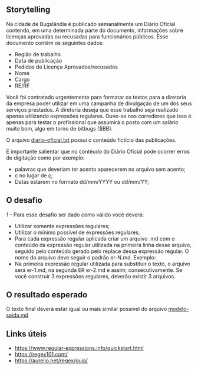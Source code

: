 ## Storytelling

Na cidade de Bugslândia é publicado semanalmente um Diário Oficial contendo, em
uma determinada parte do documento, informações sobre licenças aprovadas
ou recusadas para funcionários públicos. Esse documento contém os seguintes dados:

- Região de trabalho
- Data de publicação
- Pedidos de Licença Aprovados/recusados
- Nome
- Cargo
- RE/RF

Você foi contratado urgentemente para formatar os textos para a diretoria da empresa
poder utilizar em uma campanha de divulgação de um dos seus serviços prestados. A diretoria
deseja que esse trabalho seja realizado apenas utilizando expressões regulares. Ouve-se nos corredores que
isso é apenas para testar o profissional que assumirá o posto com um salário muito bom, algo em torno de bitbugs ($BB).

O arquivo [diario-oficial.txt](https://gist.github.com/oliveiraxavier/fadf8f27abca9be276c25c37c8b84b21) possui o conteúdo fictício das publicações.

É importante salientar que no contéudo do Diário Oficial pode ocorrer erros de digitação como por exemplo:
* palavras que deveriam ter acento aparecerem no arquivo sem acento;
* c no lugar de ç;
* Datas estarem no formato dd/mm/YYYY ou dd/mm/YY;

## O desafio

1 - Para esse desafio ser dado como válido você deverá:
* Utilizar somente expressões regulares;
* Utilizar o mínimo possível de expressões regulares;
* Para cada expressão regular aplicada criar um arquivo .md com o conteúdo da expressão regular utilizada na primeira linha
desse arquivo, seguido pelo conteúdo gerado pelo replace dessa expressão regular. O nome  do arquivo deve seguir o padrão
er-N.md. Exemplo:
* Na primeira expressão regular utilizada para substituir o texto, o arquivo será er-1.md, na segunda ER er-2.md e assim;
consecutivamente. Se você construir 3 expressões regulares, deverão existir 3 arquivos.

## O resultado esperado

O texto final deverá estar igual ou mais similar possível do arquivo [modelo-saida.md](https://gist.github.com/oliveiraxavier/4f228b1b7d099615a74b0d5356aa2444)

## Links úteis
* https://www.regular-expressions.info/quickstart.html
* https://regex101.com/
* https://aurelio.net/regex/guia/

